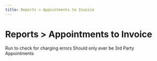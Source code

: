```yaml
---
title: Reports > Appointments to Invoice
---
```


# Reports > Appointments to Invoice

Run to check for charging errors
Should only ever be 3rd Party Appointments
